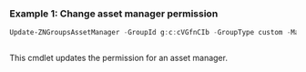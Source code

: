 ### Example 1: Change asset manager permission
```powershell
Update-ZNGroupsAssetManager -GroupId g:c:cVGfnCIb -GroupType custom -ManagerId u:a:17XKvuSJ -Permission 3
```

```output

```

This cmdlet updates the permission for an asset manager.  
